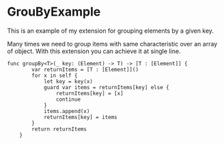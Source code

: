 # GrouByExample
This is an example of my extension for grouping elements by a given key. 

Many times we need to group items with same characteristic over an array of object. With this extension you can achieve it at single line. 

```
func groupBy<T>(_ key: (Element) -> T) -> [T : [Element]] {
        var returnItems = [T : [Element]]()
        for x in self {
            let key = key(x)
            guard var items = returnItems[key] else {
                returnItems[key] = [x]
                continue
            }
            items.append(x)
            returnItems[key] = items
        }
        return returnItems
    }
```
